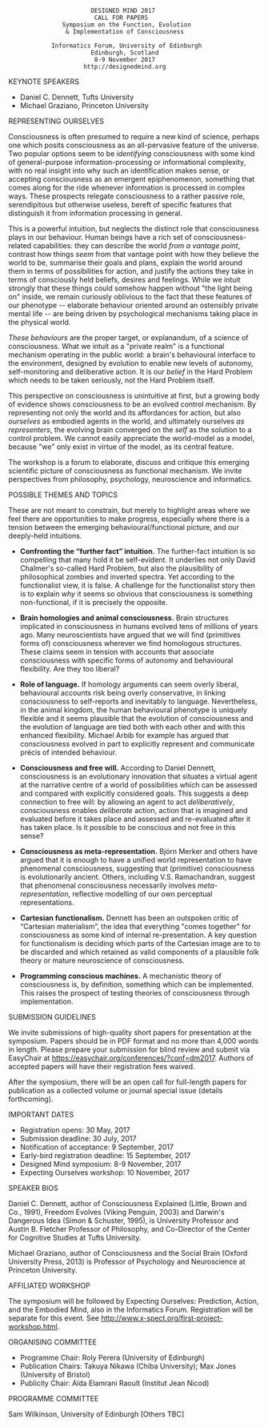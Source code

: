                            DESIGNED MIND 2017
                            CALL FOR PAPERS
                   Symposium on the Function, Evolution
                    & Implementation of Consciousness

                Informatics Forum, University of Edinburgh
                           Edinburgh, Scotland
                            8-9 November 2017
                         http://designedmind.org

KEYNOTE SPEAKERS

* Daniel C. Dennett, Tufts University
* Michael Graziano, Princeton University

REPRESENTING OURSELVES

Consciousness is often presumed to require a new kind of science, perhaps one
which posits consciousness as an all-pervasive feature of the universe. Two
popular options seem to be _identifying_ consciousness with some kind of
general-purpose information-processing or informational complexity, with no
real insight into why such an identification makes sense, or accepting
consciousness as an emergent epiphenomenon, something that comes along for the
ride whenever information is processed in complex ways. These prospects
relegate consciousness to a rather passive role, serendipitous but otherwise
useless, bereft of specific features that distinguish it from information
processing in general.

This is a powerful intuition, but neglects the distinct role that
consciousness plays in our behaviour. Human beings have a rich set of
consciousness-related capabilities: they can describe the world _from a
vantage point_, contrast how things _seem_ from that vantage point with how
they believe the world to be, summarise their goals and plans, explain the
world around them in terms of possibilities for action, and justify the
actions they take in terms of consciously held beliefs, desires and feelings.
While we intuit strongly that these things could somehow happen without "the
light being on" inside, we remain curiously oblivious to the fact that these
features of our phenotype -- elaborate behaviour oriented around an ostensibly
private mental life -- are being driven by psychological mechanisms taking
place in the physical world.

_These behaviours_ are the proper target, or explanandum, of a science of
consciousness. What we intuit as a "private realm" is a functional mechanism
operating in the public world: a brain's behavioural interface to the
environment, designed by evolution to enable new levels of autonomy,
self-monitoring and deliberative action. It is our _belief_ in the Hard
Problem which needs to be taken seriously, not the Hard Problem itself.

This perspective on consciousness is unintuitive at first, but a growing body
of evidence shows consciousness to be an evolved control mechanism. By
representing not only the world and its affordances for action, but also
_ourselves_ as embodied agents in the world, and ultimately ourselves _as
representers_, the evolving brain converged on the _self_ as the solution to a
control problem. We cannot easily appreciate the world-model as a model,
because "we" only exist in virtue of the model, as its central feature.

The workshop is a forum to elaborate, discuss and critique this emerging
scientific picture of consciousness as functional mechanism. We invite
perspectives from philosophy, psychology, neuroscience and informatics.

POSSIBLE THEMES AND TOPICS

These are not meant to constrain, but merely to highlight areas where we feel
there are opportunities to make progress, especially where there is a tension
between the emerging behavioural/functional picture, and our deeply-held
intuitions.

* **Confronting the &ldquo;further fact&rdquo; intuition.** The further-fact
  intuition is so compelling that many hold it be self-evident. It underlies
  not only David Chalmer's so-called Hard Problem, but also the plausibility
  of philosophical zombies and inverted spectra. Yet according to the
  functionalist view, it is false. A challenge for the functionalist story
  then is to explain _why_ it seems so obvious that consciousness is something
  non-functional, if it is precisely the opposite.
 
* **Brain homologies and animal consciousness.** Brain structures implicated
  in consciousness in humans evolved tens of millions of years ago. Many
  neuroscientists have argued that we will find (primitives forms of)
  consciousness wherever we find homologous structures. These claims seem in
  tension with accounts that associate consciousness with specific forms of
  autonomy and behavioural flexibility. Are they too liberal?

* **Role of language.** If homology arguments can seem overly liberal,
  behavioural accounts risk being overly conservative, in linking
  consciousness to self-reports and inevitably to language. Nevertheless, in
  the animal kingdom, the human behavioural phenotype is uniquely flexible and
  it seems plausible that the evolution of consciousness and the evolution of
  language are tied both with each other and with this enhanced flexibility.
  Michael Arbib for example has argued that consciousness evolved in part to
  explicitly represent and communicate précis of intended behaviour.

* **Consciousness and free will.** According to Daniel Dennett, consciousness
  is an evolutionary innovation that situates a virtual agent at the narrative
  centre of a world of possibilities which can be assessed and compared with
  explicitly considered goals. This suggests a deep connection to free will:
  by allowing an agent to act _deliberatively_, consciousness enables
  _deliberate_ action, action that is imagined and evaluated before it takes
  place and assessed and re-evaluated after it has taken place. Is it possible
  to be conscious and not free in this sense?

* **Consciousness as meta-representation.** Björn Merker and others have
  argued that it is enough to have a unified world representation to have
  phenomenal consciousness, suggesting that (primitive) consciousness is
  evolutionarily ancient. Others, including V.S. Ramachandran, suggest that
  phenomenal consciousness necessarily involves _meta-representation_,
  reflective modelling of our own perceptual representations.

* **Cartesian functionalism.** Dennett has been an outspoken critic of
  &ldquo;Cartesian materialism&rdquo;, the idea that everything "comes
  together" for consciousness as some kind of internal re-presentation. A key
  question for functionalism is deciding which parts of the Cartesian image
  are to to be discarded and which retained as valid components of a plausible
  folk theory or mature neuroscience of consciousness.

* **Programming conscious machines.** A mechanistic theory of consciousness
  is, by definition, something which can be implemented. This raises the
  prospect of testing theories of consciousness through implementation.

SUBMISSION GUIDELINES

We invite submissions of high-quality short papers for presentation at the
symposium. Papers should be in PDF format and no more than 4,000 words in
length. Please prepare your submission for blind review and submit via
EasyChair at https://easychair.org/conferences/?conf=dm2017. Authors of
accepted papers will have their registration fees waived.

After the symposium, there will be an open call for full-length papers for
publication as a collected volume or journal special issue (details
forthcoming).

IMPORTANT DATES

- Registration opens: 30 May, 2017
- Submission deadline: 30 July, 2017
- Notification of acceptance: 9 September, 2017
- Early-bird registration deadline: 15 September, 2017
- Designed Mind symposium: 8-9 November, 2017
- Expecting Ourselves workshop: 10 November, 2017 

SPEAKER BIOS

Daniel C. Dennett, author of Consciousness Explained (Little, Brown and Co.,
1991), Freedom Evolves (Viking Penguin, 2003) and Darwin's Dangerous Idea
(Simon & Schuster, 1995), is University Professor and Austin B. Fletcher
Professor of Philosophy, and Co-Director of the Center for Cognitive Studies
at Tufts University.

Michael Graziano, author of Consciousness and the Social Brain (Oxford
University Press, 2013) is Professor of Psychology and Neuroscience at
Princeton University.

AFFILIATED WORKSHOP 

The symposium will be followed by Expecting Ourselves: Prediction, Action, and
the Embodied Mind, also in the Informatics Forum. Registration will be
separate for this event. See
http://www.x-spect.org/first-project-workshop.html.

ORGANISING COMMITTEE

- Programme Chair: Roly Perera (University of Edinburgh)
- Publication Chairs: Takuya Nikawa (Chiba University); Max Jones (University of Bristol)
- Publicity Chair: Aïda Elamrani Raoult (Institut Jean Nicod)

PROGRAMME COMMITTEE

Sam Wilkinson, University of Edinburgh
[Others TBC]
